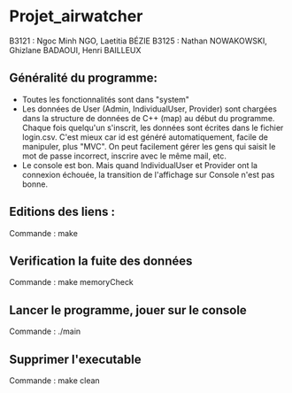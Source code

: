 # Projet_airwatcher
B3121 : Ngoc Minh NGO, Laetitia BÉZIE
B3125 : Nathan NOWAKOWSKI, Ghizlane BADAOUI, Henri BAILLEUX

## Généralité du programme:
- Toutes les fonctionnalités sont dans "system"
- Les données de User (Admin, IndividualUser, Provider) sont chargées dans la structure de données de C++ (map) au début du programme.
Chaque fois quelqu'un s'inscrit, les données sont écrites dans le fichier login.csv. C'est mieux car id est généré automatiquement,
facile de manipuler, plus "MVC". On peut facilement gérer les gens qui saisit le mot de passe incorrect, inscrire avec le même mail, etc.
- Le console est bon. Mais quand IndividualUser et Provider ont la connexion échouée, la transition de l'affichage sur Console n'est pas
bonne.

## Editions des liens :
Commande : make

## Verification la fuite des données 
Commande : make memoryCheck

## Lancer le programme, jouer sur le console
Commande : ./main

## Supprimer l'executable
Commande : make clean
